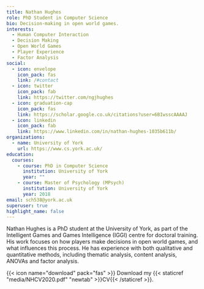 ```yaml
---
title: Nathan Hughes
role: PhD Student in Computer Science
bio: Decision-making in open world games.
interests:
  - Human Computer Interaction
  - Decision Making
  - Open World Games
  - Player Experience
  - Factor Analysis
social:
  - icon: envelope
    icon_pack: fas
    link: /#contact
  - icon: twitter
    icon_pack: fab
    link: https://twitter.com/ngjhughes
  - icon: graduation-cap
    icon_pack: fas
    link: https://scholar.google.co.uk/citations?user=6BIwsscAAAAJ
  - icon: linkedin
    icon_pack: fab
    link: https://www.linkedin.com/in/nathan-hughes-1035b611b/
organizations:
  - name: University of York
    url: https://www.cs.york.ac.uk/
education:
  courses:
    - course: PhD in Computer Science
      institution: University of York
      year: ""
    - course: Master of Psychology (MPsych)
      institution: University of York
      year: 2018
email: sch538@york.ac.uk
superuser: true
highlight_name: false
---
```

Nathan Hughes is a PhD student at the University of York, as part of the Intelligent Games and Games Intelligence (IGGI) centre for doctoral training. His work focuses on how players make decisions in open world games, and what influences this process. He has experience with both qualitative and quantitative methods, including thematic analysis, content analysis, ANOVAs and factor analysis.

{{< icon name="download" pack="fas" >}} Download my {{< staticref "media/NHCV2020.pdf" "newtab" >}}CV{{< /staticref >}}.